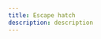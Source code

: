 ```yaml
---
title: Escape hatch
description: description
---
```


<inline-fragment platform="ios" src="~/lib/predictions/fragments/ios/escapehatch.md"></inline-fragment>